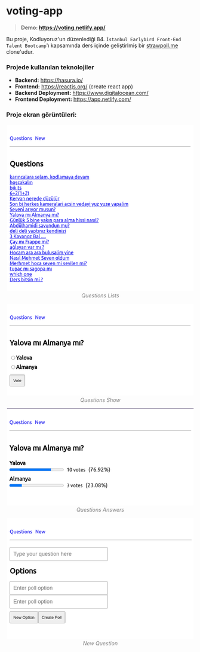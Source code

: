 # voting-app
> **Demo: https://voting.netlify.app/**

Bu proje, Kodluyoruz'un düzenlediği 84. `İstanbul Earlybird Front-End Talent Bootcamp`'ı kapsamında ders içinde geliştirlmiş bir [strawpoll.me](https://www.strawpoll.me/) clone'udur. 

### Projede kullanılan teknolojiler

- **Backend:** https://hasura.io/
- **Frontend:** https://reactjs.org/ (create react app)
- **Backend Deployment:** https://www.digitalocean.com/
- **Frontend Deployment:** https://app.netlify.com/

### Proje ekran görüntüleri: 

<p align="center">
  <img alt="imgName" src="./assets/2021-01-31-17-53-02.png" width="500">
  <br>
	<em style="color: grey">Questions Lists</em>
</p>

<p align="center">
  <img alt="imgName" src="./assets/2021-01-31-17-56-27.png" width="500">
  <br>
	<em style="color: grey">Questions Show</em>
</p>

<p align="center">
  <img alt="imgName" src="./assets/2021-01-31-17-57-46.png" width="500">
  <br>
	<em style="color: grey">Questions Answers</em>
</p>

<p align="center">
  <img alt="imgName" src="./assets/2021-01-31-17-58-47.png" width="500">
  <br>
	<em style="color: grey">New Question</em>
</p>
